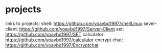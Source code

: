 # projects

links to projects: 
shell: https://github.com/yoavbd1997/shellLinux
sever-client: https://github.com/yoavbd1997/Server-Client
set: https://github.com/yoavbd1997/SET
calculator: https://github.com/yoavbd1997/calculator
encrypt chat: https://github.com/yoavbd1997/Encryptchat
